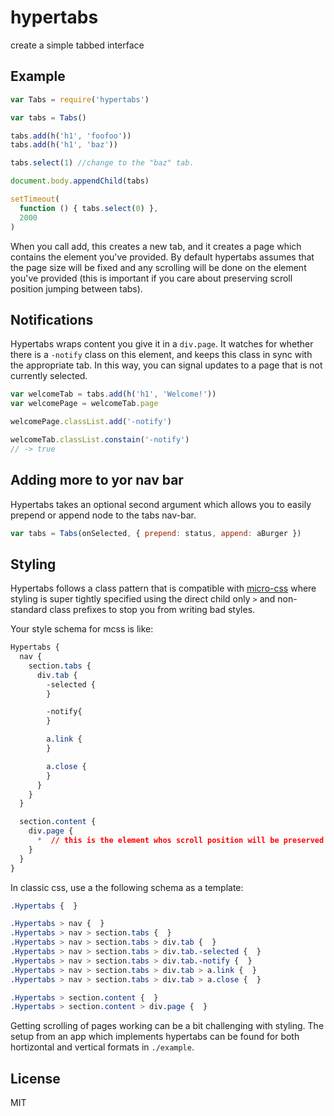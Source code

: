 # hypertabs

create a simple tabbed interface

## Example

``` js
var Tabs = require('hypertabs')

var tabs = Tabs()

tabs.add(h('h1', 'foofoo'))
tabs.add(h('h1', 'baz'))

tabs.select(1) //change to the "baz" tab.

document.body.appendChild(tabs)

setTimeout(
  function () { tabs.select(0) },
  2000
)
```

When you call add, this creates a new tab, and it creates a page which contains the element you've provided.
By default hypertabs assumes that the page size will be fixed and any scrolling will be done on the element you've provided (this is important if you care about preserving scroll position jumping between tabs).

## Notifications

Hypertabs wraps content you give it in a `div.page`.
It watches for whether there is a `-notify` class on this element, and keeps this class in sync with the appropriate tab.
In this way, you can signal updates to a page that is not currently selected.

```js
var welcomeTab = tabs.add(h('h1', 'Welcome!'))
var welcomePage = welcomeTab.page

welcomePage.classList.add('-notify')

welcomeTab.classList.constain('-notify')
// -> true
```

## Adding more to yor nav bar

Hypertabs takes an optional second argument which allows you to easily prepend or append node to the tabs nav-bar.

```js
var tabs = Tabs(onSelected, { prepend: status, append: aBurger })
```


## Styling

Hypertabs follows a class pattern that is compatible with [micro-css](https://github.com/mmckegg/micro-css) where styling is super tightly specified using the direct child only `>` and non-standard class prefixes to stop you from writing bad styles.

Your style schema for mcss is like:

```css
Hypertabs {
  nav {
    section.tabs {
      div.tab {
        -selected {
        }

        -notify{
        }

        a.link {
        }

        a.close {
        }
      }
    }
  }

  section.content {
    div.page {
      *  // this is the element whos scroll position will be preserved
    }
  }
}
```

In classic css, use a the following schema as a template:

```css
.Hypertabs {  }

.Hypertabs > nav {  }
.Hypertabs > nav > section.tabs {  }
.Hypertabs > nav > section.tabs > div.tab {  }
.Hypertabs > nav > section.tabs > div.tab.-selected {  }
.Hypertabs > nav > section.tabs > div.tab.-notify {  }
.Hypertabs > nav > section.tabs > div.tab > a.link {  }
.Hypertabs > nav > section.tabs > div.tab > a.close {  }

.Hypertabs > section.content {  }
.Hypertabs > section.content > div.page {  }
```

Getting scrolling of pages working can be a bit challenging with styling. The setup from an app which implements hypertabs can be found for both hortizontal and vertical formats in `./example`.

## License

MIT

